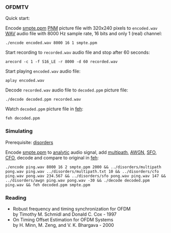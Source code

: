 
### OFDMTV

Quick start:

Encode [smpte.ppm](smpte.ppm) [PNM](https://en.wikipedia.org/wiki/Netpbm) picture file with 320x240 pixels to ```encoded.wav``` [WAV](https://en.wikipedia.org/wiki/WAV) audio file with 8000 Hz sample rate, 16 bits and only 1 (real) channel:

```
./encode encoded.wav 8000 16 1 smpte.ppm
```

Start recording to ```recorded.wav``` audio file and stop after 60 seconds:

```
arecord -c 1 -f S16_LE -r 8000 -d 60 recorded.wav
```

Start playing ```encoded.wav``` audio file:

```
aplay encoded.wav
```

Decode ```recorded.wav``` audio file to ```decoded.ppm``` picture file:

```
./decode decoded.ppm recorded.wav
```

Watch ```decoded.ppm``` picture file in [feh](https://feh.finalrewind.org/):

```
feh decoded.ppm
```

### Simulating

Prerequisite: [disorders](https://github.com/aicodix/disorders)

Encode [smpte.ppm](smpte.ppm) to [analytic](https://en.wikipedia.org/wiki/Analytic_signal) audio signal, add [multipath](https://en.wikipedia.org/wiki/Multipath_propagation), [AWGN](https://en.wikipedia.org/wiki/Additive_white_Gaussian_noise), [SFO, CFO](https://en.wikipedia.org/wiki/Carrier_frequency_offset), decode and compare to original in [feh](https://feh.finalrewind.org/):

```
./encode ping.wav 8000 16 2 smpte.ppm 2000 && ../disorders/multipath pong.wav ping.wav ../disorders/multipath.txt 10 && ../disorders/cfo ping.wav pong.wav 234.567 && ../disorders/sfo pong.wav ping.wav 147 && ../disorders/awgn ping.wav pong.wav -30 && ./decode decoded.ppm ping.wav && feh decoded.ppm smpte.ppm
```

### Reading

* Robust frequency and timing synchronization for OFDM  
by Timothy M. Schmidl and Donald C. Cox - 1997
* On Timing Offset Estimation for OFDM Systems  
by H. Minn, M. Zeng, and V. K. Bhargava - 2000

